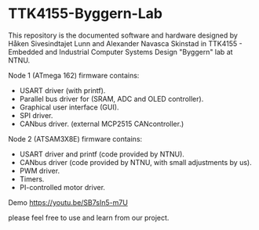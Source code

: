 # TTK4155-Byggern-Lab

This repository is the documented software and hardware designed by Håken Sivesindtajet Lunn and Alexander Navasca Skinstad in TTK4155 - Embedded and Industrial Computer Systems Design "Byggern" lab at NTNU.

Node 1 (ATmega 162) firmware contains:

- USART driver (with printf).
- Parallel bus driver for (SRAM, ADC and OLED controller).
- Graphical user interface (GUI).
- SPI driver.
- CANbus driver. (external MCP2515 CANcontroller.)

Node 2 (ATSAM3X8E) firmware contains:

- USART driver and printf (code provided by NTNU).
- CANbus driver (code provided by NTNU, with small adjustments by us).
- PWM driver.
- Timers.
- PI-controlled motor driver.

Demo https://youtu.be/SB7sIn5-m7U

please feel free to use and learn from our project.
